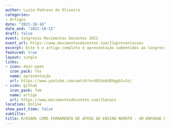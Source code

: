 ```yaml
---
author: Luzia Pedroso de Oliveira
categories:
- Artigos 
date: "2021-10-16"
date_end: "2021-10-15"
draft: false
event: Congresso Movimentos Docentes 2021
event_url: https://www.movimentosdocentes.com/21apresentacoes
excerpt: Este é o artigo completo e apresentação submetidos ao Congresso Movimentos Docentes 2021.
featured: true
layout: single
links:
- icon: door-open
  icon_pack: fas
  name: apresentação
  url: https://www.youtube.com/watch?v=SOSVebUD9gg&t=2s/
- icon: github
  icon_pack: fab
  name: artigo
  url: https://www.movimentosdocentes.com/21anais
location: Online
show_post_time: false
subtitle: 
title: R/EXAMS COMO FERRAMENTA DE APOIO AO ENSINO REMOTO - UM ENFOQUE NO ENSINO E PRENDIZAGEM DE CÔNICAS
---
```



